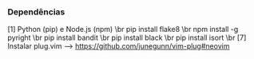 ### Dependências
[1] Python (pip) e Node.js (npm) \br
    pip install flake8 \br
    npm install -g pyright \br
    pip install bandit \br
    pip install black \br
    pip install isort \br
[7] Instalar plug.vim --> https://github.com/junegunn/vim-plug#neovim
